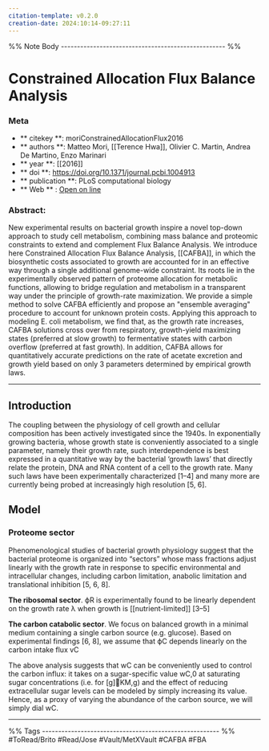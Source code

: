 ```yaml
---
citation-template: v0.2.0
creation-date: 2024:10:14-09:27:11
---
```



%% Note Body --------------------------------------------------- %%
# Constrained Allocation Flux Balance Analysis

### Meta
- ** citekey **: moriConstrainedAllocationFlux2016
- ** authors **: Matteo Mori, [[Terence Hwa]], Olivier C. Martin, Andrea De Martino, Enzo Marinari
- ** year **: [[2016]]
- ** doi **: https://doi.org/10.1371/journal.pcbi.1004913
- ** publication **: PLoS computational biology
- ** Web ** : [Open on line]()


### Abstract:
New experimental results on bacterial growth inspire a novel top-down approach to study cell metabolism, combining mass balance and proteomic constraints to extend and complement Flux Balance Analysis. We introduce here Constrained Allocation Flux Balance Analysis, [[CAFBA]], in which the biosynthetic costs associated to growth are accounted for in an effective way through a single additional genome-wide constraint. Its roots lie in the experimentally observed pattern of proteome allocation for metabolic functions, allowing to bridge regulation and metabolism in a transparent way under the principle of growth-rate maximization. We provide a simple method to solve CAFBA efficiently and propose an "ensemble averaging" procedure to account for unknown protein costs. Applying this approach to modeling E. coli metabolism, we find that, as the growth rate increases, CAFBA solutions cross over from respiratory, growth-yield maximizing states (preferred at slow growth) to fermentative states with carbon overflow (preferred at fast growth). In addition, CAFBA allows for quantitatively accurate predictions on the rate of acetate excretion and growth yield based on only 3 parameters determined by empirical growth laws.

___


## Introduction

The coupling between the physiology of cell growth and cellular composition has been actively investigated since the 1940s. In exponentially growing bacteria, whose growth state is conveniently associated to a single parameter, namely their growth rate, such interdependence is best expressed in a quantitative way by the bacterial ‘growth laws’ that directly relate the protein, DNA and RNA content of a cell to the growth rate. Many such laws have been experimentally characterized [1–4] and many more are currently being probed at increasingly high resolution [5, 6].

## Model

### Proteome sector

Phenomenological studies of bacterial growth physiology suggest that the bacterial proteome is organized into “sectors” whose mass fractions adjust linearly with the growth rate in response to specific environmental and intracellular changes, including carbon limitation, anabolic limitation and translational inhibition [5, 6, 8]. 

**The ribosomal sector**. ϕR is experimentally found to be linearly dependent on the growth rate λ when growth is [[nutrient-limited]] [3–5]

**The carbon catabolic sector**. We focus on balanced growth in a minimal medium containing a single carbon source (e.g. glucose). Based on experimental findings [6, 8], we assume that ϕC depends linearly on the carbon intake flux vC

The above analysis suggests that wC can be conveniently used to control the carbon influx: it takes on a sugar-specific value wC,0 at saturating sugar concentrations (i.e. for [g]KM,g) and the effect of reducing extracellular sugar levels can be modeled by simply increasing its value. Hence, as a proxy of varying the abundance of the carbon source, we will simply dial wC.


___
%% Tags  ------------------------------------------------------- %%
#ToRead/Brito
#Read/Jose
#Vault/MetXVault 
#CAFBA
#FBA
